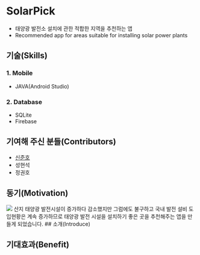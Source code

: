 # SolarPick
* 태양광 발전소 설치에 관한 적합한 지역을 추천하는 앱
* Recommended app for areas suitable for installing solar power plants

## 기술(Skills)
### 1. Mobile
* JAVA(Android Studio)

### 2. Database
* SQLite
* Firebase

## 기여해 주신 분들(Contributors)
* [신준호](https://github.com/shinjuno123)
* 성현석
* 정권호

## 동기(Motivation)
<img src="https://user-images.githubusercontent.com/73435545/104911065-a0732300-59cd-11eb-8e81-6bf5407a42d9.PNG">
산지 태양광 발전시설이 증가하다 감소했지만 그럼에도 불구하고 국내 발전 설비 도입현황은 계속 증가하므로 태양광 발전 시설을 설치하기 좋은 곳을 추천해주는 앱을 만들게 되었습니다.
## 소개(Introduce)

## 기대효과(Benefit)
